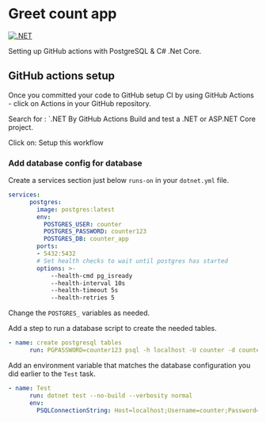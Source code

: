 # Greet count app

[![.NET](https://github.com/codex-academy/GreetCountApp/actions/workflows/dotnet.yml/badge.svg)](https://github.com/codex-academy/GreetCountApp/actions/workflows/dotnet.yml)

Setting up GitHub actions with PostgreSQL & C# .Net Core.

## GitHub actions setup

Once you committed your code to GitHub setup CI by using GitHub Actions - click on Actions in your GitHub repository.

Search for  : `.NET By GitHub Actions Build and test a .NET or ASP.NET Core project.

Click on: Setup this workflow

### Add database config for database

Create a services section just below `runs-on` in your `dotnet.yml` file. 

```yml
services:
      postgres:
        image: postgres:latest
        env: 
          POSTGRES_USER: counter
          POSTGRES_PASSWORD: counter123
          POSTGRES_DB: counter_app
        ports:
        - 5432:5432
        # Set health checks to wait until postgres has started
        options: >-
            --health-cmd pg_isready
            --health-interval 10s
            --health-timeout 5s
            --health-retries 5
```

Change the `POSTGRES_` variables as needed.

Add a step to run a database script to create the needed tables.

```yml
- name: create postgresql tables
      run: PGPASSWORD=counter123 psql -h localhost -U counter -d counter_app -a -f ./GreetCount/sql/tables.sql
```

Add an environment variable that matches the database configuration you did earlier to the `Test` task.

```yml
- name: Test
      run: dotnet test --no-build --verbosity normal
      env:
        PSQLConnectionString: Host=localhost;Username=counter;Password=counter123;Database=counter_app
```



